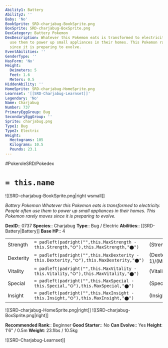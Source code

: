 ```yaml
---
Ability1: Battery
Ability2: ''
Baby: 'No'
BookSprite: SRD-charjabug-BookSprite.png
BoxSprite: SRD-charjabug-BoxSprite.png
DexCategory: Battery Pokemon
DexDescription: Whatever this Pokemon eats is transformed to electricity. People often
  use them to power up small appliances in their homes. This Pokemon rarely moves
  since it is preparing to evolve.
EventAbilities: ''
GenderType: ''
HasForm: 'No'
Height:
  Deimeters: 5
  Feet: 1.6
  Meters: 0.5
HiddenAbility: ''
HomeSprite: SRD-charjabug-HomeSprite.png
Learnset: '[[SRD-Charjabug-Learnset]]'
Legendary: 'No'
Name: Charjabug
Number: 737
PrimaryEggGroup: Bug
SecondaryEggGroup: ''
Sprite: charjabug.png
Type1: Bug
Type2: Electric
Weight:
  Hectograms: 105
  Kilograms: 10.5
  Pounds: 23.1
---
```


#PokeroleSRD/Pokedex

# `= this.name`

![[SRD-charjabug-BookSprite.png|right wsmall]]

*Battery Pokemon*
*Whatever this Pokemon eats is transformed to electricity. People often use them to power up small appliances in their homes. This Pokemon rarely moves since it is preparing to evolve.*

**DexID**:: 0737
**Species**:: Charjabug
**Type**:: Bug / Electric
**Abilities**:: [[SRD-Battery|Battery]]
**Base HP**:: 4

|           |                                                                                        |                                          |
| --------- | -------------------------------------------------------------------------------------- | ---------------------------------------- |
| Strength  | `= padleft(padright("",this.MaxStrength - this.Strength,"⭘"),this.MaxStrength,"⬤")`    | (Strength::2)/(MaxStrength::5)   |
| Dexterity | `= padleft(padright("",this.MaxDexterity - this.Dexterity,"⭘"),this.MaxDexterity,"⬤")` | (Dexterity:: 1)/(MaxDexterity::3) |
| Vitality  | `= padleft(padright("",this.MaxVitality - this.Vitality,"⭘"),this.MaxVitality,"⬤")`    | (Vitality::3)/(MaxVitality::6)   |
| Special   | `= padleft(padright("",this.MaxSpecial - this.Special,"⭘"),this.MaxSpecial,"⬤")`       | (Special::2)/(MaxSpecial::4)     |
| Insight   | `= padleft(padright("",this.MaxInsight - this.Insight,"⭘"),this.MaxInsight,"⬤")`       | (Insight::2)/(MaxInsight::5)     |

![[SRD-charjabug-HomeSprite.png|right]]
![[SRD-charjabug-BoxSprite.png|right]]

**Recommended Rank**:: Beginner
**Good Starter**:: No
**Can Evolve**:: Yes
**Height**: 1'6" / 0.5m
**Weight**: 23.1lbs / 10.5kg

![[SRD-Charjabug-Learnset]]